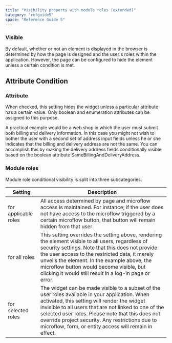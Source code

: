 ```yaml
---
title: "Visibility property with module roles (extended)"
category: "refguide5"
space: "Reference Guide 5"
---
```

### Visible

By default, whether or not an element is displayed in the browser is determined by how the page is designed and the user's roles within the application. However, the page can be configured to hide the element unless a certain condition is met. 

## Attribute Condition

### Attribute

When checked, this setting hides the widget unless a particular attribute has a certain value. Only boolean and enumeration attributes can be assigned to this purpose.

A practical example would be a web shop in which the user must submit both billing and delivery information. In this case you might not wish to bother the user with a second set of address input fields unless he or she indicates that the billing and delivery address are not the same. You can accomplish this by making the delivery address fields conditionally visible based on the boolean attribute SameBillingAndDeliveryAddress.

### Module roles 

Module role conditional visibility is split into three subcategories.

<table><thead><tr><th class="confluenceTh">Setting</th><th class="confluenceTh">Description</th></tr></thead><tbody><tr><td class="confluenceTd">for applicable roles</td><td class="confluenceTd">All access determined by page and microflow access is maintained. For instance; if the user does not have access to the microflow triggered by a certain microflow button, that button will remain hidden from that user.</td></tr><tr><td class="confluenceTd">for all roles</td><td class="confluenceTd">This setting overrides the setting above, rendering the element visible to all users, regardless of security settings. Note that this does not provide the user access to the restricted data, it merely unveils the element. In the example above, the microflow button would become visible, but clicking it would still result in a log-in page or error.&nbsp;</td></tr><tr><td class="confluenceTd">for selected roles</td><td class="confluenceTd">The widget can be made visible to a subset of the user roles available in your application. When activated, this setting will render the widget invisible to all users that are not linked to one of the selected user roles. Please note that this does not override project security. Any restrictions due to microflow, form, or entity access will remain in effect.</td></tr></tbody></table>